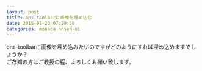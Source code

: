 ```yaml
---
layout: post
title: ons-toolbarに画像を埋め込む
date: 2015-01-23 07:29:58
categories: monaca onsen-ui
---
```

<!-- {% raw %} -->
<p>ons-toolbarに画像を埋め込みたいのですがどのようにすれば埋め込めますでしょうか？<br>
ご存知の方はご教授の程、よろしくお願い致します。</p>
<!-- {% endraw %} -->
